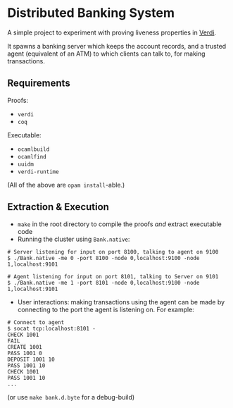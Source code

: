 # Distributed Banking System

A simple project to experiment with proving liveness properties in
[Verdi][verdi].

It spawns a banking server which keeps the account records, and a trusted agent
(equivalent of an ATM) to which clients can talk to, for making transactions.

## Requirements

Proofs:
- `verdi`
- `coq`

Executable:
- `ocamlbuild`
- `ocamlfind`
- `uuidm`
- `verdi-runtime`

(All of the above are `opam install`-able.)

## Extraction & Execution

- `make` in the root directory to compile the proofs _and_ extract executable code
- Running the cluster using `Bank.native`:

```shell-script
# Server listening for input on port 8100, talking to agent on 9100
$ ./Bank.native -me 0 -port 8100 -node 0,localhost:9100 -node 1,localhost:9101

# Agent listening for input on port 8101, talking to Server on 9101
$ ./Bank.native -me 1 -port 8101 -node 0,localhost:9100 -node 1,localhost:9101
```

- User interactions: making transactions using the agent can be made by connecting
  to the port the agent is listening on. For example:

```shell-script
# Connect to agent
$ socat tcp:localhost:8101 -
CHECK 1001
FAIL
CREATE 1001
PASS 1001 0
DEPOSIT 1001 10
PASS 1001 10
CHECK 1001
PASS 1001 10
...
```

(or use `make bank.d.byte` for a debug-build)

[verdi]: https://github.com/uwplse/verdi

